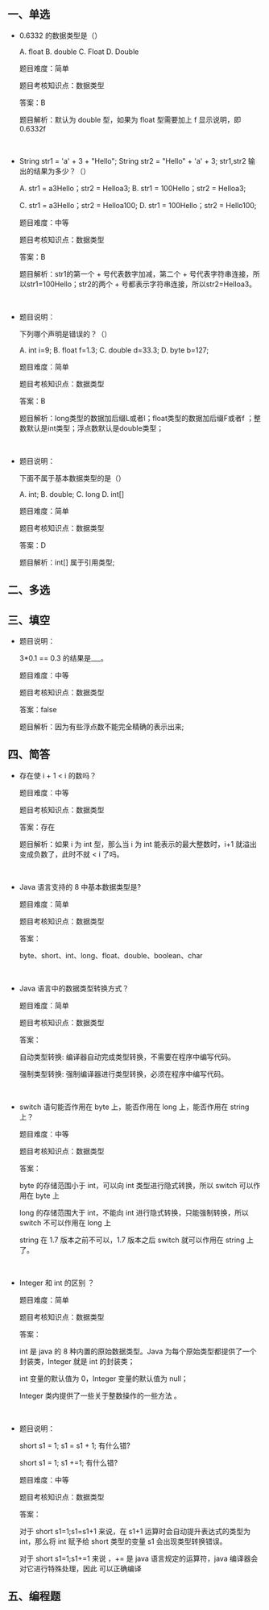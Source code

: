 ## 一、单选

- 0.6332 的数据类型是（）

  A. float		B. double		C. Float		D. Double

  题目难度：简单

  题目考核知识点：数据类型

  答案：B

  题目解析：默认为 double 型，如果为 float 型需要加上 f 显示说明，即 0.6332f 

  <br>

- String str1 = 'a' + 3 + "Hello"; String str2 = "Hello" + 'a' + 3; str1,str2 输出的结果为多少？（）

  A. str1 = a3Hello；str2 = Helloa3;		B. str1 = 100Hello；str2 = Helloa3;			

  C. str1 = a3Hello；str2 = Helloa100;		D. str1 = 100Hello；str2 = Hello100;

  题目难度：中等

  题目考核知识点：数据类型

  答案：B

  题目解析：str1的第一个 + 号代表数字加减，第二个 + 号代表字符串连接，所以str1=100Hello；str2的两个 + 号都表示字符串连接，所以str2=Helloa3。

  <br>

- 题目说明：

  下列哪个声明是错误的？（）

  A. int i=9;		B. float f=1.3;			C. double d=33.3;			D. byte b=127;

  题目难度：简单

  题目考核知识点：数据类型

  答案：B

  题目解析：long类型的数据加后缀L或者l；float类型的数据加后缀F或者f ；整数默认是int类型；浮点数默认是double类型；

  <br>

- 题目说明：

  下面不属于基本数据类型的是（）

  A. int;		B. double;		C. long		D. int[]

  题目难度：简单

  题目考核知识点：数据类型

  答案：D

  题目解析：int[] 属于引用类型;


## 二、多选



## 三、填空

- 题目说明：

  3\*0.1 == 0.3 的结果是___。

  题目难度：中等

  题目考核知识点：数据类型

  答案：false

  题目解析：因为有些浮点数不能完全精确的表示出来;

## 四、简答

- 存在使 i + 1 < i 的数吗？

  题目难度：中等

  题目考核知识点：数据类型

  答案：存在

  题目解析：如果 i 为 int 型，那么当 i 为 int 能表示的最大整数时，i+1 就溢出变成负数了，此时不就 < i 了吗。 

  <br>

- Java 语言支持的 8 中基本数据类型是?

  题目难度：简单

  题目考核知识点：数据类型

  答案：

  byte、short、int、long、float、double、boolean、char  

  <br>

- Java 语言中的数据类型转换方式？

  题目难度：简单

  题目考核知识点：数据类型

  答案：

  自动类型转换: 编译器自动完成类型转换，不需要在程序中编写代码。

  强制类型转换: 强制编译器进行类型转换，必须在程序中编写代码。

  <br>

- switch 语句能否作用在 byte 上，能否作用在 long 上，能否作用在 string 上？ 

  题目难度：中等

  题目考核知识点：数据类型

  答案：

  byte 的存储范围小于 int，可以向 int 类型进行隐式转换，所以 switch 可以作用在 byte 上

  long 的存储范围大于 int，不能向 int 进行隐式转换，只能强制转换，所以 switch 不可以作用在 long 上

  string 在 1.7 版本之前不可以，1.7 版本之后 switch 就可以作用在 string 上了。

  <br>

- Integer 和 int 的区别 ？

  题目难度：简单

  题目考核知识点：数据类型

  答案：

  int 是 java 的 8 种内置的原始数据类型。Java 为每个原始类型都提供了一个封装类，Integer 就是 int 的封装类；

  int 变量的默认值为 0，Integer 变量的默认值为 null；

  Integer 类内提供了一些关于整数操作的一些方法 。

  <br>

- 题目说明：

  short s1 = 1; s1 = s1 + 1; 有什么错? 

  short s1 = 1; s1 +=1; 有什么错? 

  题目难度：中等

  题目考核知识点：数据类型

  答案：

  对于 short s1=1;s1=s1+1 来说，在 s1+1 运算时会自动提升表达式的类型为 int，那么将 int 赋予给 short 类型的变量 s1 会出现类型转换错误。

  对于 short s1=1;s1+=1 来说 ，+= 是 java 语言规定的运算符，java 编译器会对它进行特殊处理，因此
  可以正确编译

  

## 五、编程题



